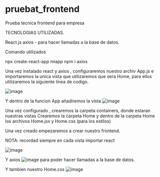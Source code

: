# pruebat_frontend
 Prueba tecnica frontend para empresa
 
 TECNOLOGIAS UTILIZADAS.
 
 React.js
 axios - para hacer llamadas a la base de datos.
 
 Comando utilizados
 
 npx create-react-app miapp
 npm i axios
 
 Una vez instalado react y axios , configuraremos nuestro archiv App.js e importaremos la unica vista que utilizaremos que sera Home, para ellos utilizaremos la siguiente linea de codigo.
 
 ![image](https://user-images.githubusercontent.com/86298325/144576337-5052843c-2218-4e8b-a94f-d6c937b36dce.png)

Y dentro de la funcion App añadiremos la vista <Home/>
![image](https://user-images.githubusercontent.com/86298325/144576437-56436599-18a5-4d52-b939-847776789cb3.png)

 
Una vez configurado , crearemos la carpeta containers, donde estaran nuestras vistas
Crearemos la carpeta Home y dentro de la carpeta Home los archivos Home.jsx y Home.css (para los estilos)

Una vez creado empezaremos a crear nuestro frontend.

NOTA: recordad siempre en cada vista importar react

![image](https://user-images.githubusercontent.com/86298325/144576791-5c8e5276-1846-4570-adce-eba9b92b2be3.png)

Y axios ![image](https://user-images.githubusercontent.com/86298325/144576823-fe26eb45-de8f-4bf0-b5db-662c67377f10.png)  para poder hacer llamadas a la base de datos.

Y tambien nuestro Home.css ![image](https://user-images.githubusercontent.com/86298325/144576969-30c40b25-3959-4eb4-a2d0-aa1cec6d3937.png)



